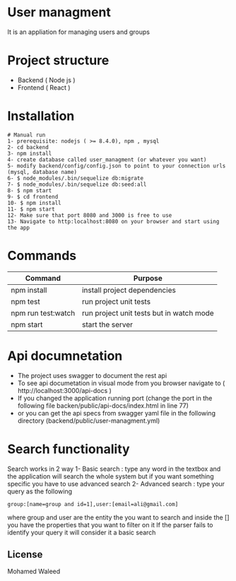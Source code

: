 # User managment
It is an appliation for managing users and groups

# Project structure
  - Backend ( Node js )
  - Frontend ( React )
# Installation
    # Manual run
    1- prerequisite: nodejs ( >= 8.4.0), npm , mysql
    2- cd backend
    3- npm install
    4- create database called user_managment (or whatever you want)
    5- modify backend/config/config.json to point to your connection urls (mysql, database name)
    6- $ node_modules/.bin/sequelize db:migrate
    7- $ node_modules/.bin/sequelize db:seed:all 
    8- $ npm start
    9- $ cd frontend
    10- $ npm install
    11- $ npm start
    12- Make sure that port 8080 and 3000 is free to use
    13- Navigate to http:localhost:8080 on your browser and start using the app

# Commands
| Command | Purpose |
| ------ | ------ |
| npm install | install project dependencies |
| npm test | run project unit tests |
| npm run test:watch | run project unit tests but in watch mode |
| npm start | start the server |

# Api documnetation 
   - The project uses swagger to document the rest api
   - To see api documetation in visual mode from you browser navigate to ( http://localhost:3000/api-docs )
   - If you changed the application running port (change the port in the following file backen/public/api-docs/index.html in line 77)
   - or you can get the api specs from swagger yaml file in the following directory (backend/public/user-managment.yml)

# Search functionality
Search works in 2 way 
1- Basic search : type any word in the textbox and the application will search the whole system but if you want something specific you have to use advanced search
2- Advanced search : type your query as the following
```
group:[name=group and id=1],user:[email=ali@gmail.com]
```
where group and user are the entity the you want to search and inside the [] 
you have the properties that you want to filter on it
If the parser fails to identify your query it will consider it a basic search

License
----

Mohamed Waleed